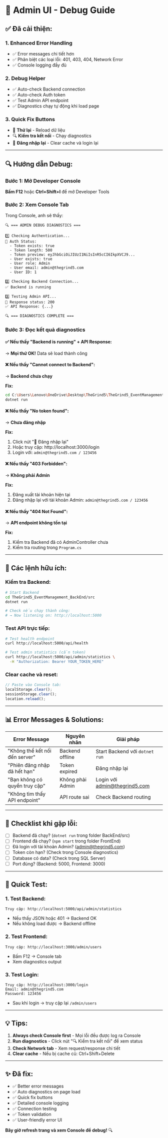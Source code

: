 # 🐛 Admin UI - Debug Guide

## ✅ Đã cải thiện:

### 1. **Enhanced Error Handling**
- ✅ Error messages chi tiết hơn
- ✅ Phân biệt các loại lỗi: 401, 403, 404, Network Error
- ✅ Console logging đầy đủ

### 2. **Debug Helper**
- ✅ Auto-check Backend connection
- ✅ Auto-check Auth token
- ✅ Test Admin API endpoint
- ✅ Diagnostics chạy tự động khi load page

### 3. **Quick Fix Buttons**
- 🔄 **Thử lại** - Reload dữ liệu
- 🔍 **Kiểm tra kết nối** - Chạy diagnostics
- 🔐 **Đăng nhập lại** - Clear cache và login lại

---

## 🔍 Hướng dẫn Debug:

### Bước 1: Mở Developer Console
**Bấm F12** hoặc **Ctrl+Shift+I** để mở Developer Tools

### Bước 2: Xem Console Tab
Trong Console, anh sẽ thấy:

```
🔍 === ADMIN DEBUG DIAGNOSTICS ===

1️⃣ Checking Authentication...
🔐 Auth Status:
  - Token exists: true
  - Token length: 500
  - Token preview: eyJhbGciOiJIUzI1NiIsInR5cCI6IkpXVCJ9...
  - User exists: true
  - User role: Admin
  - User email: admin@thegrind5.com
  - User ID: 1

2️⃣ Checking Backend Connection...
✅ Backend is running

3️⃣ Testing Admin API...
📡 Response status: 200
✅ API Response: {...}

🔍 === DIAGNOSTICS COMPLETE ===
```

### Bước 3: Đọc kết quả diagnostics

#### ✅ Nếu thấy "Backend is running" + API Response:
→ **Mọi thứ OK!** Data sẽ load thành công

#### ❌ Nếu thấy "Cannot connect to Backend":
→ **Backend chưa chạy**

**Fix:**
```bash
cd C:\Users\Lenovo\OneDrive\Desktop\TheGrind5\TheGrind5_EventManagement_BackEnd\src
dotnet run
```

#### ❌ Nếu thấy "No token found":
→ **Chưa đăng nhập**

**Fix:**
1. Click nút "🔐 Đăng nhập lại"
2. Hoặc truy cập: http://localhost:3000/login
3. Login với: `admin@thegrind5.com / 123456`

#### ❌ Nếu thấy "403 Forbidden":
→ **Không phải Admin**

**Fix:**
1. Đăng xuất tài khoản hiện tại
2. Đăng nhập lại với tài khoản Admin: `admin@thegrind5.com / 123456`

#### ❌ Nếu thấy "404 Not Found":
→ **API endpoint không tồn tại**

**Fix:**
1. Kiểm tra Backend đã có AdminController chưa
2. Kiểm tra routing trong `Program.cs`

---

## 🔧 Các lệnh hữu ích:

### Kiểm tra Backend:
```bash
# Start Backend
cd TheGrind5_EventManagement_BackEnd/src
dotnet run

# Check nếu chạy thành công:
# → Now listening on: http://localhost:5000
```

### Test API trực tiếp:
```bash
# Test health endpoint
curl http://localhost:5000/api/health

# Test admin statistics (cần token)
curl http://localhost:5000/api/admin/statistics \
  -H "Authorization: Bearer YOUR_TOKEN_HERE"
```

### Clear cache và reset:
```javascript
// Paste vào Console tab:
localStorage.clear();
sessionStorage.clear();
location.reload();
```

---

## 📊 Error Messages & Solutions:

| Error Message | Nguyên nhân | Giải pháp |
|--------------|-------------|-----------|
| "Không thể kết nối đến server" | Backend offline | Start Backend với `dotnet run` |
| "Phiên đăng nhập đã hết hạn" | Token expired | Đăng nhập lại |
| "Bạn không có quyền truy cập" | Không phải Admin | Login với admin@thegrind5.com |
| "Không tìm thấy API endpoint" | API route sai | Check Backend routing |

---

## 🎯 Checklist khi gặp lỗi:

- [ ] Backend đã chạy? (`dotnet run` trong folder BackEnd/src)
- [ ] Frontend đã chạy? (`npm start` trong folder FrontEnd)
- [ ] Đã login với tài khoản Admin? (admin@thegrind5.com)
- [ ] Token còn hạn? (Check trong Console diagnostics)
- [ ] Database có data? (Check trong SQL Server)
- [ ] Port đúng? (Backend: 5000, Frontend: 3000)

---

## 🚀 Quick Test:

### 1. Test Backend:
```
Truy cập: http://localhost:5000/api/admin/statistics
```
- Nếu thấy JSON hoặc 401 → Backend OK
- Nếu không load được → Backend offline

### 2. Test Frontend:
```
Truy cập: http://localhost:3000/admin/users
```
- Bấm F12 → Console tab
- Xem diagnostics output

### 3. Test Login:
```
Truy cập: http://localhost:3000/login
Email: admin@thegrind5.com
Password: 123456
```
- Sau khi login → truy cập lại `/admin/users`

---

## 💡 Tips:

1. **Always check Console first** - Mọi lỗi đều được log ra Console
2. **Run diagnostics** - Click nút "🔍 Kiểm tra kết nối" để xem status
3. **Check Network tab** - Xem request/response chi tiết
4. **Clear cache** - Nếu bị cache cũ: Ctrl+Shift+Delete

---

## ✨ Đã fix:

- ✅ Better error messages
- ✅ Auto diagnostics on page load
- ✅ Quick fix buttons
- ✅ Detailed console logging
- ✅ Connection testing
- ✅ Token validation
- ✅ User-friendly error UI

**Bây giờ refresh trang và xem Console để debug!** 🔍

